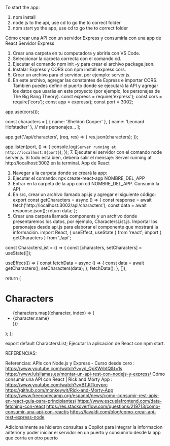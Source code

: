 To start the app:
1.  npm install
2. node.js to the api, use cd to go the to correct folder
3. npm start yo the app, use cd to go the to correct folder


Cómo crear una API con un servidor Express y consumirla con una app de React
Servidor Express
1. Crear una carpeta en tu computadora y abrirla con VS Code.
2. Seleccionar la carpeta correcta con el comando cd.
3. Ejecutar el comando npm init -y para crear el archivo package.json.
4. Instalar Express y CORS con npm install express cors.
5. Crear un archivo para el servidor, por ejemplo: server.js.
6. En este archivo, agregar las constantes de Express e importar CORS. También puedes definir el puerto donde se ejecutará la API y agregar los datos que usarás en este proyecto (por ejemplo, los personajes de The Big Bang Theory).
const express = require('express');
const cors = require('cors');
const app = express();
const port = 3002;

app.use(cors());

const characters = [
  { name: 'Sheldon Cooper' },
  { name: 'Leonard Hofstadter' },
  // más personajes...
];

app.get('/api/characters', (req, res) => {
  res.json(characters);
});

app.listen(port, () => {
  console.log(`Server running at http://localhost:${port}`);
});
7. Ejecutar el servidor con el comando node server.js. Si todo está bien, debería salir el mensaje: Server running at http://localhost:3002 en la terminal.
App de React
1. Navegar a la carpeta donde se creará la app:
2. Ejecutar el comando: npx create-react-app NOMBRE_DEL_APP
3. Entrar en la carpeta de la app con cd NOMBRE_DEL_APP.
Consumir la API
1. En src, crear un archivo llamado api.js y agregar el siguiente código:
export const getCharacters = async () => {
  const response = await fetch('http://localhost:3002/api/characters');
  const data = await response.json();
  return data;
};
2. Crear una carpeta llamada components y un archivo donde presentaremos los datos, por ejemplo, CharactersList.js. Importar los personajes desde api.js para elaborar el componente que mostrará la información.
import React, { useEffect, useState } from 'react';
import { getCharacters } from './api';

const CharactersList = () => {
  const [characters, setCharacters] = useState([]);

useEffect(() => {
    const fetchData = async () => {
      const data = await getCharacters();
      setCharacters(data);
    };
    fetchData();
  }, []);

return (
    <div>
      <h1>Characters</h1>
      <ul>
        {characters.map((character, index) => (
          <li key={index}>{character.name}</li>
        ))}
      </ul>
    </div>
  );
};

export default CharactersList;
Ejecutar la aplicación de React con npm start.

REFERENCIAS:

Referencias: 
APIs con Node.js y Express - Curso desde cero : https://www.youtube.com/watch?v=yd_QpXWrbtQ&t=1s
https://www.luisllamas.es/montar-un-api-rest-con-nodejs-y-express/
Cómo consumir una API con React | Rick and Morty App : https://www.youtube.com/watch?v=BTJtTkoyprc
https://github.com/monkeywit/Rick-and-Morty-App
https://www.freecodecamp.org/espanol/news/como-consumir-rest-apis-en-react-guia-para-principiantes/
https://www.escuelafrontend.com/data-fetching-con-react
https://es.stackoverflow.com/questions/219713/como-consumir-una-api-con-reactjs
https://lavaldi.com/blog/como-crear-api-rest-express-node

Adicionalmente se hicieron consultas a Copilot para integrar la informacion anterior y poder iniciar el servidor en un puerto y consumirlo desde la app que corria en otro puerto